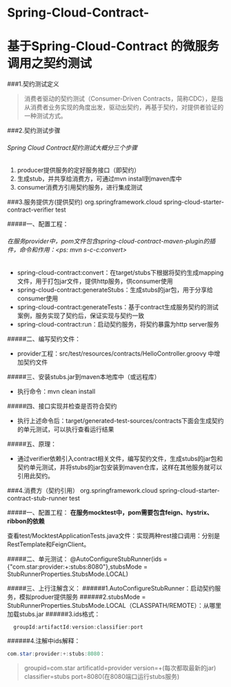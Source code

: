 # Spring-Cloud-Contract-
# 基于Spring-Cloud-Contract 的微服务调用之契约测试
###1.契约测试定义
> 消费者驱动的契约测试（Consumer-Driven Contracts，简称CDC），是指从消费者业务实现的角度出发，驱动出契约，再基于契约，对提供者验证的一种测试方式。

###2.契约测试步骤
###### 	Spring Cloud Contract契约测试大概分三个步骤
1. producer提供服务的定好服务接口（即契约）
2. 	生成stub，并共享给消费方，可通过mvn install到maven库中
3. 	consumer消费方引用契约服务，进行集成测试

###3.服务提供方(提供契约)
   	<dependency>
            <groupId>org.springframework.cloud</groupId>
            <artifactId>spring-cloud-starter-contract-verifier</artifactId>
            <scope>test</scope>
       </dependency>

#####一、配置工程：
###### 在服务provider中，pom文件包含spring-cloud-contract-maven-plugin的插件，命令和作用：<ps: mvn s-c-c:convert>
- spring-cloud-contract:convert：在target/stubs下根据将契约生成mapping文件，用于打包jar文件，提供http服务，供consumer使用
- spring-cloud-contract:generateStubs：生成stubs的jar包，用于分享给consumer使用
- spring-cloud-contract:generateTests：基于contract生成服务契约的测试案例，服务实现了契约后，保证实现与契约一致
- spring-cloud-contract:run：启动契约服务，将契约暴露为http server服务

#####二、编写契约文件：
- provider工程：src/test/resources/contracts/HelloController.groovy 中增加契约文件

#####三、安装stubs.jar到maven本地库中（或远程库）
- 执行命令：mvn clean install

#####四、接口实现并检查是否符合契约
- 执行上述命令后：target/generated-test-sources/contracts下面会生成契约的单元测试，可以执行查看运行结果

#####五、原理：
- 通过verifier依赖引入contract相关文件，编写契约文件，生成stubs的jar包和契约单元测试，并将stubs的jar包安装到maven仓库，这样在其他服务就可以引用此契约。

###4.消费方（契约引用）
		<dependency>
                <groupId>org.springframework.cloud</groupId>
                <artifactId>spring-cloud-starter-contract-stub-runner</artifactId>
                <scope>test</scope>
        </dependency>

#####一、配置工程：
**在服务mocktest中，pom需要包含feign、hystrix、ribbon的依赖**

查看test/MocktestApplicationTests.java文件：实现两种rest接口调用：分别是RestTemplate和FeignClient。

#####二、单元测试：
    @AutoConfigureStubRunner(ids = {"com.star:provider:+:stubs:8080"},stubsMode = StubRunnerProperties.StubsMode.LOCAL)

#####三、上行注解含义：
######1.AutoConfigureStubRunner：启动契约服务，模拟produer提供服务
######2.stubsMode = StubRunnerProperties.StubsMode.LOCAL（CLASSPATH/REMOTE）：从哪里加载stubs.jar
######3.ids格式：
  ```java
	groupId:artifactId:version:classifier:port
```
######4.注解中ids解释：
```java
com.star:provider:+:stubs:8080：
```
> groupid=com.star artificatId=provider version=+(每次都取最新的jar) classifier=stubs port=8080(在8080端口运行stubs服务)





